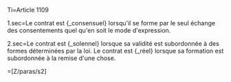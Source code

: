 Ti=Article 1109

1.sec=Le contrat est {_consensuel} lorsqu'il se forme par le seul échange des consentements quel qu'en soit le mode d'expression.

2.sec=Le contrat est {_solennel} lorsque sa validité est subordonnée à des formes déterminées par la loi. Le contrat est {_réel} lorsque sa formation est subordonnée à la remise d'une chose.

=[Z/paras/s2]